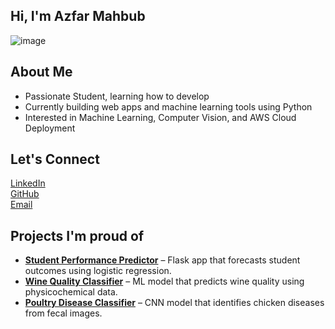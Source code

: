 ## Hi, I'm Azfar Mahbub

![image](https://github.com/user-attachments/assets/9008e888-b576-446f-9aa2-f4a6c3a4315f)


## About Me

- Passionate Student, learning how to develop
- Currently building web apps and machine learning tools using Python  
- Interested in Machine Learning, Computer Vision, and AWS Cloud Deployment  

## Let's Connect

[LinkedIn](https://linkedin.com/in/a3mahbub-tech)  
[GitHub](https://github.com/amahbub2006)  
[Email](mailto:mahbubazfar@gmail.com)

## Projects I'm proud of
- **[Student Performance Predictor](https://github.com/amahbub2006/Student-Performance-Prediction)** – Flask app that forecasts student outcomes using logistic regression.
- **[Wine Quality Classifier](https://github.com/amahbub2006/wine-ml)** – ML model that predicts wine quality using physicochemical data.
- **[Poultry Disease Classifier](https://github.com/amahbub2006/chicken-disease-classifications)** – CNN model that identifies chicken diseases from fecal images.
